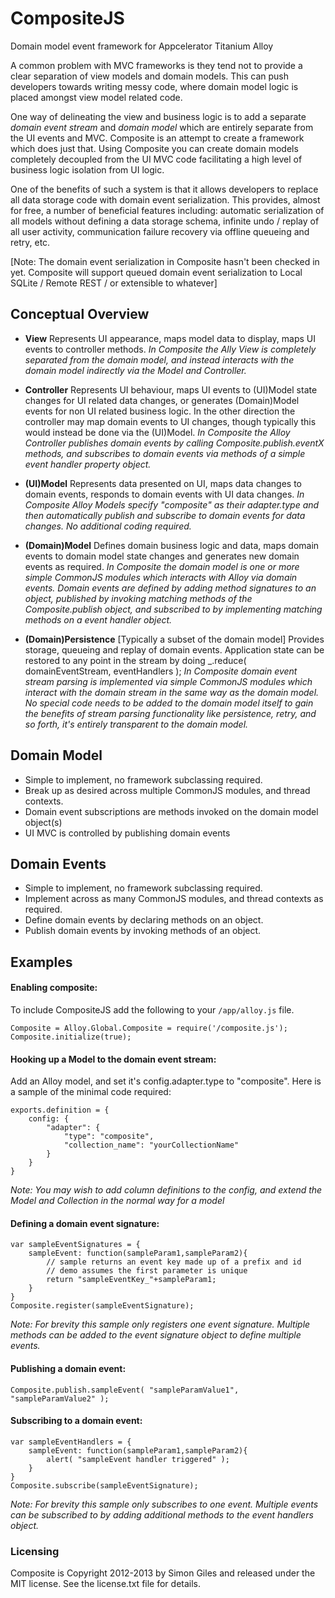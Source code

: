 # CompositeJS

Domain model event framework for Appcelerator Titanium Alloy

A common problem with MVC frameworks is they tend not to provide a clear separation of view models and domain models.  This can push developers towards writing messy code, where domain model logic is placed amongst view model related code.  

One way of delineating the view and business logic is to add a separate *domain event stream* and *domain model* which are entirely separate from the UI events and MVC. Composite is an attempt to create a framework which does just that. Using Composite you can create domain models completely decoupled from the UI MVC code facilitating a high level of business logic isolation from UI logic.

One of the benefits of such a system is that it allows developers to replace all data storage code with domain event serialization.  This provides, almost for free, a number of beneficial features including: automatic serialization of all models without defining a data storage schema, infinite undo / replay of all user activity, communication failure recovery via offline queueing and retry, etc.

[Note: The domain event serialization in Composite hasn't been checked in yet.  Composite will support queued domain event serialization to Local SQLite / Remote REST / or extensible to whatever]

## Conceptual Overview
* **View** Represents UI appearance, maps model data to display, maps UI events to controller methods.  *In Composite the Ally View is completely separated from the domain model, and instead interacts with the domain model indirectly via the Model and Controller.*

* **Controller** Represents UI behaviour, maps UI events to (UI)Model state changes for UI related data changes, or generates (Domain)Model events for non UI related business logic.  In the other direction the controller may map domain events to UI changes, though typically this would instead be done via the (UI)Model.  *In Composite the Alloy Controller publishes domain events by calling Composite.publish.eventX methods, and subscribes to domain events via methods of a simple event handler property object.*

* **(UI)Model** Represents data presented on UI, maps data changes to domain events, responds to domain events with UI data changes. *In Composite Alloy Models specify "composite" as their adapter.type and then automatically publish and subscribe to domain events for data changes.  No additional coding required.*

* **(Domain)Model** Defines domain business logic and data, maps domain events to domain model state changes and generates new domain events as required. *In Composite the domain model is one or more simple CommonJS modules which interacts with Alloy via domain events. Domain events are defined by adding method signatures to an object, published by invoking matching methods of the Composite.publish object, and subscribed to by implementing matching methods on a event handler object.*

* **(Domain)Persistence** [Typically a subset of the domain model] Provides storage, queueing and replay of domain events.  Application state can be restored to any point in the stream by doing _.reduce( domainEventStream, eventHandlers );  *In Composite domain event stream parsing is implemented via simple CommonJS modules which interact with the domain stream in the same way as the domain model.  No special code needs to be added to the domain model itself to gain the benefits of stream parsing functionality like persistence, retry, and so forth, it's entirely transparent to the domain model.*

## Domain Model
* Simple to implement, no framework subclassing required.
* Break up as desired across multiple CommonJS modules, and thread contexts.
* Domain event subscriptions are methods invoked on the domain model object(s)
* UI MVC is controlled by publishing domain events

## Domain Events
* Simple to implement, no framework subclassing required.
* Implement across as many CommonJS modules, and thread contexts as required.
* Define domain events by declaring methods on an object.
* Publish domain events by invoking methods of an object.

## Examples

#### Enabling composite:
To include CompositeJS add the following to your `/app/alloy.js` file.

	Composite = Alloy.Global.Composite = require('/composite.js');
	Composite.initialize(true);

#### Hooking up a Model to the domain event stream:
Add an Alloy model, and set it's config.adapter.type to "composite".  Here is a sample of the minimal code required:

	exports.definition = {
		config: {
			"adapter": {
				"type": "composite",
				"collection_name": "yourCollectionName"
			}
		}
	}

*Note: You may wish to add column definitions to the config, and extend the Model and Collection in the normal way for a model*	

#### Defining a domain event signature:

	var sampleEventSignatures = {
		sampleEvent: function(sampleParam1,sampleParam2){
			// sample returns an event key made up of a prefix and id
			// demo assumes the first parameter is unique
			return "sampleEventKey_"+sampleParam1;
		}
	}
	Composite.register(sampleEventSignature);

*Note: For brevity this sample only registers one event signature.  Multiple methods can be added to the event signature object to define multiple events.*

#### Publishing a domain event:

	Composite.publish.sampleEvent( "sampleParamValue1", "sampleParamValue2" );

#### Subscribing to a domain event:

	var sampleEventHandlers = {
		sampleEvent: function(sampleParam1,sampleParam2){
			alert( "sampleEvent handler triggered" );
		}
	}
	Composite.subscribe(sampleEventSignature);
 
*Note: For brevity this sample only subscribes to one event.  Multiple events can be subscribed to by adding additional methods to the event handlers object.*

### Licensing

Composite is Copyright 2012-2013 by Simon Giles and released under the MIT license.  See the license.txt file for details.
